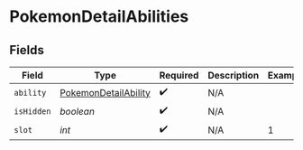 # PokemonDetailAbilities


## Fields

| Field                                                                   | Type                                                                    | Required                                                                | Description                                                             | Example                                                                 |
| ----------------------------------------------------------------------- | ----------------------------------------------------------------------- | ----------------------------------------------------------------------- | ----------------------------------------------------------------------- | ----------------------------------------------------------------------- |
| `ability`                                                               | [PokemonDetailAbility](../../models/components/PokemonDetailAbility.md) | :heavy_check_mark:                                                      | N/A                                                                     |                                                                         |
| `isHidden`                                                              | *boolean*                                                               | :heavy_check_mark:                                                      | N/A                                                                     |                                                                         |
| `slot`                                                                  | *int*                                                                   | :heavy_check_mark:                                                      | N/A                                                                     | 1                                                                       |